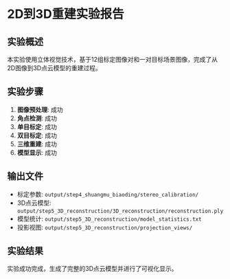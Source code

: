 # 2D到3D重建实验报告

## 实验概述
本实验使用立体视觉技术，基于12组标定图像对和一对目标场景图像，完成了从2D图像到3D点云模型的重建过程。

## 实验步骤
1. **图像预处理**: 成功
2. **角点检测**: 成功
3. **单目标定**: 成功
4. **双目标定**: 成功
5. **三维重建**: 成功
6. **模型显示**: 成功

## 输出文件
- 标定参数: `output/step4_shuangmu_biaoding/stereo_calibration/`
- 3D点云模型: `output/step5_3D_reconstruction/3D_reconstruction/reconstruction.ply`
- 模型统计: `output/step5_3D_reconstruction/model_statistics.txt`
- 投影视图: `output/step5_3D_reconstruction/projection_views/`

## 实验结果
实验成功完成，生成了完整的3D点云模型并进行了可视化显示。
